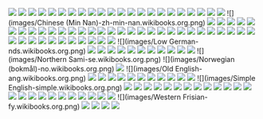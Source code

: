 ![](images/Afar-aa.wikibooks.org.png)
![](images/Afrikaans-af.wikibooks.org.png)
![](images/Akan-ak.wikibooks.org.png)
![](images/Albanian-sq.wikibooks.org.png)
![](images/Alemannisch-als.wikibooks.org.png)
![](images/Arabic-ar.wikibooks.org.png)
![](images/Armenian-hy.wikibooks.org.png)
![](images/Assamese-as.wikibooks.org.png)
![](images/Asturian-ast.wikibooks.org.png)
![](images/Aymara-ay.wikibooks.org.png)
![](images/Azerbaijani-az.wikibooks.org.png)
![](images/Bambara-bm.wikibooks.org.png)
![](images/Bashkir-ba.wikibooks.org.png)
![](images/Basque-eu.wikibooks.org.png)
![](images/Belarusian-be.wikibooks.org.png)
![](images/Bengali-bn.wikibooks.org.png)
![](images/Bislama-bi.wikibooks.org.png)
![](images/Bosnian-bs.wikibooks.org.png)
![](images/Bulgarian-bg.wikibooks.org.png)
![](images/Burmese-my.wikibooks.org.png)
![](images/Catalan-ca.wikibooks.org.png)
![](images/Chamorro-ch.wikibooks.org.png)
![](images/Chinese (Min Nan)-zh-min-nan.wikibooks.org.png)
![](images/Chinese-zh.wikibooks.org.png)
![](images/Chuvash-cv.wikibooks.org.png)
![](images/Corsican-co.wikibooks.org.png)
![](images/Croatian-hr.wikibooks.org.png)
![](images/Czech-cs.wikibooks.org.png)
![](images/Danish-da.wikibooks.org.png)
![](images/Dutch-nl.wikibooks.org.png)
![](images/English-en.wikibooks.org.png)
![](images/Esperanto-eo.wikibooks.org.png)
![](images/Estonian-et.wikibooks.org.png)
![](images/Finnish-fi.wikibooks.org.png)
![](images/French-fr.wikibooks.org.png)
![](images/Galician-gl.wikibooks.org.png)
![](images/Georgian-ka.wikibooks.org.png)
![](images/German-de.wikibooks.org.png)
![](images/Gothic-got.wikibooks.org.png)
![](images/Greek-el.wikibooks.org.png)
![](images/Guarani-gn.wikibooks.org.png)
![](images/Gujarati-gu.wikibooks.org.png)
![](images/Hebrew-he.wikibooks.org.png)
![](images/Hindi-hi.wikibooks.org.png)
![](images/Hungarian-hu.wikibooks.org.png)
![](images/Icelandic-is.wikibooks.org.png)
![](images/Indonesian-id.wikibooks.org.png)
![](images/Interlingua-ia.wikibooks.org.png)
![](images/Interlingue-ie.wikibooks.org.png)
![](images/Irish-ga.wikibooks.org.png)
![](images/Italian-it.wikibooks.org.png)
![](images/Japanese-ja.wikibooks.org.png)
![](images/Kannada-kn.wikibooks.org.png)
![](images/Kashmiri-ks.wikibooks.org.png)
![](images/Kazakh-kk.wikibooks.org.png)
![](images/Khmer-km.wikibooks.org.png)
![](images/Korean-ko.wikibooks.org.png)
![](images/Kurdish-ku.wikibooks.org.png)
![](images/Kyrgyz-ky.wikibooks.org.png)
![](images/Latin-la.wikibooks.org.png)
![](images/Latvian-lv.wikibooks.org.png)
![](images/Limburgish-li.wikibooks.org.png)
![](images/Lingala-ln.wikibooks.org.png)
![](images/Lithuanian-lt.wikibooks.org.png)
![](images/Low German-nds.wikibooks.org.png)
![](images/Luxembourgish-lb.wikibooks.org.png)
![](images/Macedonian-mk.wikibooks.org.png)
![](images/Malagasy-mg.wikibooks.org.png)
![](images/Malay-ms.wikibooks.org.png)
![](images/Malayalam-ml.wikibooks.org.png)
![](images/Maori-mi.wikibooks.org.png)
![](images/Marathi-mr.wikibooks.org.png)
![](images/Mongolian-mn.wikibooks.org.png)
![](images/Nauru-na.wikibooks.org.png)
![](images/Nāhuatl-nah.wikibooks.org.png)
![](images/Nepali-ne.wikibooks.org.png)
![](images/Northern Sami-se.wikibooks.org.png)
![](images/Norwegian (bokmål)-no.wikibooks.org.png)
![](images/Occitan-oc.wikibooks.org.png)
![](images/Old English-ang.wikibooks.org.png)
![](images/Pashto-ps.wikibooks.org.png)
![](images/Persian-fa.wikibooks.org.png)
![](images/Polish-pl.wikibooks.org.png)
![](images/Portuguese-pt.wikibooks.org.png)
![](images/Punjabi-pa.wikibooks.org.png)
![](images/Quechua-qu.wikibooks.org.png)
![](images/Romanian-ro.wikibooks.org.png)
![](images/Romansh-rm.wikibooks.org.png)
![](images/Russian-ru.wikibooks.org.png)
![](images/Sanskrit-sa.wikibooks.org.png)
![](images/Serbian-sr.wikibooks.org.png)
![](images/Simple English-simple.wikibooks.org.png)
![](images/Sinhala-si.wikibooks.org.png)
![](images/Slovak-sk.wikibooks.org.png)
![](images/Slovenian-sl.wikibooks.org.png)
![](images/Spanish-es.wikibooks.org.png)
![](images/Sundanese-su.wikibooks.org.png)
![](images/Swahili-sw.wikibooks.org.png)
![](images/Swedish-sv.wikibooks.org.png)
![](images/Tagalog-tl.wikibooks.org.png)
![](images/Tajik-tg.wikibooks.org.png)
![](images/Tamil-ta.wikibooks.org.png)
![](images/Tatar-tt.wikibooks.org.png)
![](images/Telugu-te.wikibooks.org.png)
![](images/Thai-th.wikibooks.org.png)
![](images/Tibetan-bo.wikibooks.org.png)
![](images/Turkish-tr.wikibooks.org.png)
![](images/Turkmen-tk.wikibooks.org.png)
![](images/Ukrainian-uk.wikibooks.org.png)
![](images/Urdu-ur.wikibooks.org.png)
![](images/Uyghur-ug.wikibooks.org.png)
![](images/Uzbek-uz.wikibooks.org.png)
![](images/Vietnamese-vi.wikibooks.org.png)
![](images/Volapük-vo.wikibooks.org.png)
![](images/Walloon-wa.wikibooks.org.png)
![](images/Welsh-cy.wikibooks.org.png)
![](images/Western Frisian-fy.wikibooks.org.png)
![](images/Xhosa-xh.wikibooks.org.png)
![](images/Yoruba-yo.wikibooks.org.png)
![](images/Zhuang-za.wikibooks.org.png)
![](images/Zulu-zu.wikibooks.org.png)

